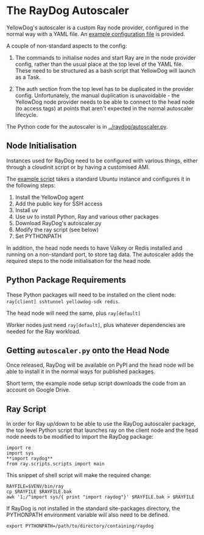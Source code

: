 # The RayDog Autoscaler

YellowDog's autoscaler is a custom Ray node provider, configured in the normal way with a YAML file. An [example configuration file](raydog-autoscaler.yaml) is provided.

A couple of non-standard aspects to the config:

1. The commands to initialise nodes and start Ray are in the node provider config, rather than the usual place at the top level of the YAML file. These need to be structured as a bash script that YellowDog will launch as a Task.

2. The auth section from the top level has to be duplicated in the provider config. Unfortunately, the manual duplication is unavoidable - the YellowDog node provider needs to be able to connect to the head node (to access tags) at points that aren't expected in the normal autoscaler lifecycle.

The Python code for the autoscaler is in [../raydog/autoscaler.py](../src/yellowdog_ray/raydog/autoscaler.py).

## Node Initialisation

Instances used for RayDog need to be configured with various things, either through a cloudinit script or by having a customised AMI.

The [example script](example-node-setup.sh) takes a standard Ubuntu instance and configures it in the following steps:

1. Install the YellowDog agent
2. Add the public key for SSH access
3. Install uv
4. Use uv to install Python, Ray and various other packages
5. Download RayDog's autoscaler.py
6. Modify the ray script (see below)
7. Set PYTHONPATH

In addition, the head node needs to have Valkey or Redis installed and running on a non-standard port, to store tag data. The autoscaler adds the required steps to the node initialisation for the head node.

## Python Package Requirements

These Python packages will need to be installed on the client node: `ray[client] sshtunnel yellowdog-sdk redis`.

The head node will need the same, plus `ray[default]` 

Worker nodes just need `ray[default]`, plus whatever dependencies are needed for the Ray workload. 

## Getting `autoscaler.py` onto the Head Node

Once released, RayDog will be available on PyPI and the head node will be able to install it in the normal ways for published packages.

Short term, the example node setup script downloads the code from an account on Google Drive.

## Ray Script

In order for Ray up/down to be able to use the RayDog autoscaler package, the top level Python script that launches ray on the client node and the head node needs to be modified to import the RayDog package:

    import re  
    import sys  
    **import raydog**  
    from ray.scripts.scripts import main  


This snippet of shell script will make the required change:
 
    RAYFILE=$VENV/bin/ray 
    cp $RAYFILE $RAYFILE.bak
    awk '1;/^import sys/{ print "import raydog"}' $RAYFILE.bak > $RAYFILE

If RayDog is not installed in the standard site-packages directory, the PYTHONPATH environment variable will also need to be defined.

    export PYTHONPATH=/path/to/directory/containing/raydog
